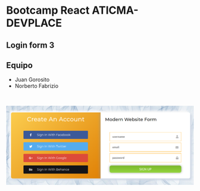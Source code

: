 # Bootcamp React ATICMA-DEVPLACE

## Login form 3

## Equipo

* Juan Gorosito
* Norberto Fabrizio

<br>

![Login form](screenshots/login.png "Login form")
